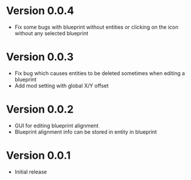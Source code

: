 Version 0.0.4
=============
- Fix some bugs with blueprint without entities or clicking on the icon
  without any selected blueprint

Version 0.0.3
=============
- Fix bug which causes entities to be deleted sometimes when editing a blueprint
- Add mod setting with global X/Y offset

Version 0.0.2
=============
- GUI for editing blueprint alignment
- Blueprint alignment info can be stored in entity in blueprint

Version 0.0.1
=============
- Initial release
